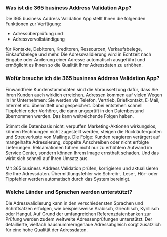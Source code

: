 ### Was ist die 365 business Address Validation App?

Die 365 business Address Validation App stellt Ihnen die folgenden Funktionen zur Verfügung:

- Adressüberprüfung und
- Adressvervollständigung

für Kontakte, Debitoren, Kreditoren, Ressourcen, Verkaufsbelege, Einkaufsbelege und mehr.
Die Adressvalidierung wird in Echtzeit nach Eingabe oder Änderung einer Adresse automatisch ausgeführt und ermöglicht es Ihnen so die Qualität Ihrer Adressdaten zu erhöhen.
### Wofür brauche ich die 365 business Address Validation App?

Einwandfreie Kundenstammdaten sind die Voraussetzung dafür, dass Sie Ihren Kunden auch wirklich erreichen. Adressen kommen auf vielen Wegen in Ihr Unternehmen: Sie werden via Telefon, Vertrieb, Briefkontakt, E-Mail, Internet etc. übermittelt und gespeichert. Dabei entstehen schnell Tippfehler oder Verhörer, die dann ungeprüft in den Datenbestand übernommen werden. Das kann weitreichende Folgen haben.

Stimmt die Datenbasis nicht, verpuffen Marketing-Aktionen wirkungslos, können Rechnungen nicht zugestellt werden, steigen die Rückläuferquoten und Streuverluste von Mailings. Die Folge: Kunden reagieren verärgert auf mangelhafte Adressierung, doppelte Anschreiben oder nicht erfolgte Lieferungen. Reklamationen führen nicht nur zu erhöhtem Aufwand im Service Center, sondern können Ihrem Image ernsthaft schaden. Und das wirkt sich schnell auf Ihren Umsatz aus.  

Mit 365 business Address Validation prüfen, korrigieren und aktualisieren Sie Ihre Adressdaten. Übermittlungsfehler wie Schreib-, Lese-, Hör- oder Tippfehler werden automatisch durch das System bereinigt.

### Welche Länder und Sprachen werden unterstützt?

Die Adressvalidierung kann in den verschiedensten Sprachen und Schriftsätzen erfolgen, wie beispielsweise Arabisch, Griechisch, Kyrillisch oder Hangul. 
Auf Grund der umfangreichen Referenzdatenbanken zur Prüfung werden zudem weltweite Adressenprüfungen unterstützt.
Der detaillierte, vielfach hausnummerngenaue Adressabgleich sorgt zusätzlich für eine hohe Qualität der Adressdaten.

